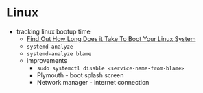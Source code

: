 # Linux
* tracking linux bootup time
    * [Find Out How Long Does it Take To Boot Your Linux System](https://itsfoss.com/check-boot-time-linux/)
    * `systemd-analyze`
    * `systemd-analyze blame`
    * improvements
        * `sudo systemctl disable <service-name-from-blame>`
        * Plymouth - boot splash screen
        * Network manager - internet connection